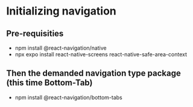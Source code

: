 # Initializing navigation

## Pre-requisities
- npm install @react-navigation/native
- npx expo install react-native-screens react-native-safe-area-context

## Then the demanded navigation type package (this time Bottom-Tab)
- npm install @react-navigation/bottom-tabs
